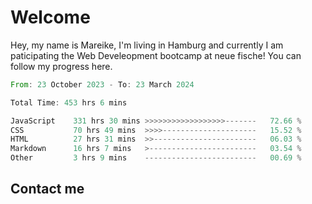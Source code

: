# Welcome

Hey, my name is Mareike, I'm living in Hamburg and currently I am paticipating the Web Develeopment bootcamp at neue fische!
You can follow my progress here.

<!--START_SECTION:waka-->

```rust
From: 23 October 2023 - To: 23 March 2024

Total Time: 453 hrs 6 mins

JavaScript    331 hrs 30 mins >>>>>>>>>>>>>>>>>>-------   72.66 %
CSS           70 hrs 49 mins  >>>>---------------------   15.52 %
HTML          27 hrs 31 mins  >>-----------------------   06.03 %
Markdown      16 hrs 7 mins   >------------------------   03.54 %
Other         3 hrs 9 mins    -------------------------   00.69 %
```

<!--END_SECTION:waka-->

## Contact me



